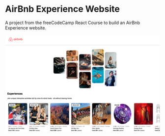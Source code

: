# AirBnb Experience Website 

A project from the freeCodeCamp React Course to build an AirBnb Experience website.

![Alt text](src/images/website_preview.png)

